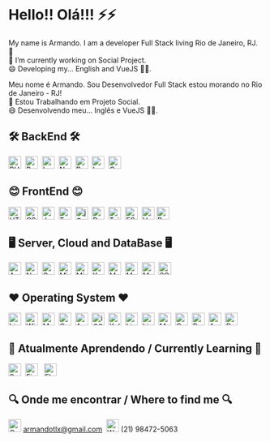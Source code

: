 # Hello!! Olá!!! ⚡⚡

My name is Armando. I am a developer Full Stack living Rio de Janeiro, RJ. 🥐<br/>
💬 I’m currently working on Social Project.<br/>😄 Developing my... English and VueJS 🤦‍♂.


Meu nome é Armando. Sou Desenvolvedor Full Stack estou morando no Rio de Janeiro - RJ!<br/>
💬 Estou Trabalhando em Projeto Social.<br/>😄 Desenvolvendo meu... Inglês e VueJS 🤦‍♂.


## 🛠 BackEnd 🛠
<img src="https://img.shields.io/badge/PHP-777BB4?logo=php&logoColor=white" alt="PHP logo" title="PHP" height="25" />&nbsp;
<img src="https://img.shields.io/badge/Python-3776AB?logo=python&logoColor=white" alt="Python" title="Python" height="25" />&nbsp;
<img src="https://img.shields.io/badge/Laravel-FF2D20?logo=laravel&logoColor=white" alt="Laravel logo" title="Laravel" height="25" />&nbsp;
<img src="https://img.shields.io/badge/Node.js-43853D?logo=node.js&logoColor=white" alt="Node.js logo" title="Node.js" height="25" />&nbsp;
<img src="https://img.shields.io/badge/.NET-5C2D91?logo=.net&logoColor=white" alt="Redux logo" title="Redux" height="25" />&nbsp;
<img src="https://img.shields.io/badge/Lua-2C2D72?logo=lua&logoColor=white" alt="Lua logo" title="Lua" height="25" />&nbsp;
<img src="https://img.shields.io/badge/C%23-239120?logo=c-sharp&logoColor=white" alt="C%23 logo" title="C%23" height="25" />


## 😊 FrontEnd 😊
<img src="https://img.shields.io/badge/HTML5-282C34?logo=html5&logoColor=E34F26" alt="HTML5 logo" title="HTML5" height="25" />&nbsp;
<img src="https://img.shields.io/badge/CSS3-282C34?logo=css3&logoColor=1572B6" alt="CSS3 logo" title="CSS3" height="25" />&nbsp;
<img src="https://img.shields.io/badge/JavaScript-282C34?logo=javascript&logoColor=F7DF1E" alt="JavaScript logo" title="JavaScript" height="25" />&nbsp;
<img src="https://img.shields.io/badge/TypeScript-282C34?logo=typescript&logoColor=3178C6" alt="TypeScript logo" title="TypeScript" height="25" />&nbsp;
<img src="https://img.shields.io/badge/jQuery-0769AD?logo=jquery&logoColor=white" alt="jQuery logo" title="jQuery" height="25" />&nbsp;
<img src="https://img.shields.io/badge/Bootstrap-563D7C?logo=bootstrap&logoColor=white" alt="Bootstrap logo" title="Bootstrap" height="25" />&nbsp;
<img src="https://img.shields.io/badge/Tailwind%20CSS-282C34?logo=tailwind-css&logoColor=38B2AC" alt="Tailwind CSS logo" title="Tailwind CSS" height="25" />&nbsp;
<img src="https://img.shields.io/badge/ESLint-282C34?logo=eslint&logoColor=4B32C3" alt="ESLint logo" title="ESLint" height="25" />&nbsp;
<img src="https://img.shields.io/badge/Vue.js-35495E?logo=vue.js&logoColor=4FC08D" alt="Vue.js logo" title="Vue.js" height="25" />
<img src="https://img.shields.io/badge/React-20232A?logo=react&logoColor=61DAFB" alt="React logo" title="React" height="25" />


## 🖥️ Server, Cloud and DataBase 🖥️
<img src="https://img.shields.io/badge/Apache-CA2136?logo=apache&logoColor=white" alt="Apache logo" title="Apache" height="25" />&nbsp;
<img src="https://img.shields.io/badge/Nginx-009639?logo=nginx&logoColor=white" alt="Nginx logo" title="Nginx" height="25" />&nbsp;
<img src="https://img.shields.io/badge/Google_Cloud-4285F4?logo=google-cloud&logoColor=white" alt="Google_Cloud logo" title="Google_Cloud" height="25" />&nbsp;
<img src="https://img.shields.io/badge/Microsoft_Azure-0089D6?logo=microsoft-azure&logoColor=white" alt="Microsoft_Azure logo" title="Microsoft_Azure" height="25" />&nbsp;
<img src="https://img.shields.io/badge/Microsoft_SQL_Server-CC2927?logo=microsoft-sql-server&logoColor=white" alt="Microsoft_SQL_Server logo" title="Microsoft_SQL_Server" height="25" />&nbsp;
<img src="https://img.shields.io/badge/Kubernetes-326DE6?logo=kubernetes&logoColor=white" alt="Kubernetes logo" title="Kubernetes" height="25" />&nbsp;
<img src="https://img.shields.io/badge/MySQL-00000F?logo=mysql&logoColor=white" alt="MySQL logo" title="MySQL" height="25" />&nbsp;
<img src="https://img.shields.io/badge/MariaDB-01529E?logo=mariadb&logoColor=white" alt="MariaDB logo" title="MariaDB" height="25" />&nbsp;
<img src="https://img.shields.io/badge/MongoDB-4EA94B?logo=mongodb&logoColor=white" alt="MongoDB logo" title="MongoDB" height="25" />&nbsp;
<img src="https://img.shields.io/badge/SQLite-07405E?logo=sqlite&logoColor=white" alt="SQLite logo" title="SQLite" height="25" />


## ❤️ Operating System ❤️
<img src="https://img.shields.io/badge/Linux-E34F26?logo=linux&logoColor=black" alt="Linux logo" title="Linux" height="25" />&nbsp;
<img src="https://img.shields.io/badge/Windows-017AD7?logo=windows&logoColor=white" alt="Windows logo" title="Windows" height="25" />&nbsp;
<img src="https://img.shields.io/badge/mac%20os-000000?logo=apple&logoColor=white" alt="MacOS logo" title="MacOS" height="25" />&nbsp;
<img src="https://img.shields.io/badge/Cent%20OS-262577?logo=CentOS&logoColor=white" alt="CentOS logo" title="CentOS" height="25" />&nbsp;
<img src="https://img.shields.io/badge/Android-3DDC84?logo=android&logoColor=white" alt="Android logo" title="Android" height="25" />&nbsp;
<img src="https://img.shields.io/badge/iOS-000000?logo=ios&logoColor=white" alt="iOS logo" title="iOS" height="25" />&nbsp;
<img src="https://img.shields.io/badge/Kali_Linux-557C94?logo=kali-linux&logoColor=white" alt="Kali_Linux logo" title="Kali_Linux" height="25" />&nbsp;
<img src="https://img.shields.io/badge/Lineageos-167C80?logo=Lineageos&logoColor=white" alt="Lineage OS logo" title="Lineage OS" height="25" />&nbsp;
<img src="https://img.shields.io/badge/Linux_Mint-87CF3E?logo=linux-mint&logoColor=white" alt="Linux_Mint logo" title="Linux_Mint" height="25" />&nbsp;
<img src="https://img.shields.io/badge/Manjaro-35BF5C?logo=Manjaro&logoColor=white" alt="Manjaro logo" title="Manjaro" height="25" />&nbsp;
<img src="https://img.shields.io/badge/OpenWrt-00B5E2?logo=OpenWrt&logoColor=white" alt="OpenWrt logo" title="OpenWrt" height="25" />&nbsp;
<img src="https://img.shields.io/badge/Pop!_OS-48B9C7?logo=Pop!_OS&logoColor=white" alt="Pop!_OS logo" title="Pop!_OS" height="25" />&nbsp;
<img src="https://img.shields.io/badge/Arch_Linux-1793D1?logo=arch-linux&logoColor=white" alt="Arch_Linux logo" title="Arch_Linux" height="25" />&nbsp;
<img src="https://img.shields.io/badge/Debian-A81D33?logo=debian&logoColor=white" alt="Debian logo" title="Debian" height="25" />


## 📖 Atualmente Aprendendo / Currently Learning 📖
<img src="https://img.shields.io/badge/Sass-282C34?logo=sass&logoColor=CC6699" alt="Sass logo" title="Sass" height="25" />&nbsp;
<img src="https://img.shields.io/badge/Firebase-282C34?logo=firebase&logoColor=FFCA28" alt="Firebase logo" title="Firebase" height="25" />
&nbsp;
<img src="https://img.shields.io/badge/Flutter-02569B?logo=flutter&logoColor=white" alt="Flutter logo" title="Flutter" height="25" />


## 🔍 Onde me encontrar / Where to find me 🔍
<a href="mailto:armandotlx@gmail.com" target="_bank"><img src="https://img.shields.io/badge/Gmail-D14836?logo=gmail&logoColor=white" alt="Gmail logo" title="Gmail" height="25" /></a> armandotlx@gmail.com&nbsp; <img src="https://img.shields.io/badge/WhatsApp-282C34?logo=WhatsApp&logoColor=FFFFFF" alt="WhatsApp logo" title="WhatsApp" height="25" />  (21) 98472-5063 
